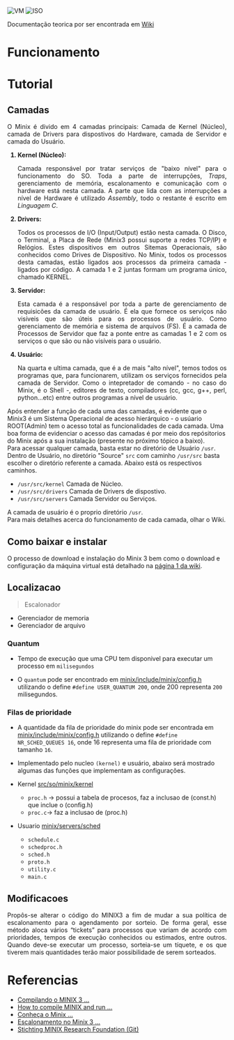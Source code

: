 ![VM](https://img.shields.io/badge/VM-VirtualBox-success)
![ISO](https://img.shields.io/badge/ISO-Linux-red)

Documentação teorica por ser encontrada em [Wiki](https://github.com/danieldiv/minix/wiki)

# Funcionamento

# Tutorial

## Camadas

<p align="justify">
  O Minix é divido em 4 camadas principais: Camada de Kernel (Núcleo), camada de Drivers para dispostivos do Hardware, camada de Servidor e camada do Usuário.
  <ol>
  
  <strong>
    <li>
      Kernel (Núcleo):
    </li>
  </strong>
  <p align="justify">
    Camada responsável por tratar serviços de "baixo nível" para o funcionamento do SO. Toda a parte de interrupções, <i>Traps</i>, gerenciamento de memória, escalonamento e comunicação com o hardware está nesta camada. A parte que lida com as interrupções a nível de Hardware é utilizado <i>Assembly</i>, todo o restante é escrito em <i>Linguagem C</i>.
  </p>
  
  <strong>
  <li>
      Drivers:
    </li>
  </strong>
  <p align="justify">
    Todos os processos de I/O (Input/Output) estão nesta camada. O Disco, o Terminal, a Placa de Rede (Minix3 possui suporte a redes TCP/IP) e Relógios. Estes dispositivos em outros Sitemas Operacionais, são conhecidos como Drives de Dispositivo. No Minix, todos os processos desta camadas, estão ligados aos processos da primeira camada - ligados por código. A camada 1 e 2 juntas formam um programa único, chamado KERNEL.
  </p>
  
   <strong>
  <li>
      Servidor:
    </li>
  </strong>
  <p align="justify">
    Esta camada é a responsável por toda a parte de gerenciamento de requisicões da camada de usuário. É ela que fornece os serviços não visíveis que são úteis para os processos de usuário. Como gerenciamento de memória e sistema de arquivos (FS). É a camada de Processos de Servidor que faz a ponte entre as camadas 1 e 2 com os serviços o que são ou não visíveis para o usuário. 
  </p>
  
   <strong>
  <li>
      Usuário:
    </li>
  </strong>
  <p align="justify">
    Na quarta e ultima camada, que é a de mais "alto nível", temos todos os programas que, para funcionarem, utilizam os serviços fornecidos pela camada de Servidor. Como o intepretador de comando - no caso do Minix, é o Shell -, editores de texto, compiladores (cc, gcc, g++, perl, python...etc) entre outros programas a nível de usuário.
  </p>
  
  </ol>
  
  Após entender a função de cada uma das camadas, é evidente que o Minix3 é um Sistema Operacional de acesso hierárquico - o usúario ROOT(Admin) tem o acesso total as funcionalidades de cada camada. Uma boa forma de evidenciar o acesso das camadas é por meio dos repósitorios do Minix após a sua instalação (presente no próximo tópico a baixo).<br>
  Para acessar qualquer camada, basta estar no diretório de Usuário <code>/usr</code>. Dentro de Usuário, no diretório "Source" <code>src</code> com caminho <code>/usr/src</code> basta escolher o diretório referente a camada. Abaixo está os respectivos caminhos.<br>
  
  <ul>    
    <li>
      <code>/usr/src/kernel</code> Camada de Núcleo.
    </li>
   <li>
        <code>/usr/src/drivers</code> Camada de Drivers de dispostivo.
    </li>
    <li>
        <code>/usr/src/servers</code> Camada Servidor ou Serviços.
    </li>
  </ul>
  
  A camada de usuário é o proprio diretório <code>/usr</code>.<br>
  Para mais detalhes acerca do funcionamento de cada camada, olhar o Wiki.
  
</p>

## Como baixar e instalar

O processo de download e instalação do Minix 3 bem como o download e configuração da máquina virtual está detalhado na <a href="https://github.com/danieldiv/minix/wiki/1-Como-baixar-e-instalar"> página 1 da wiki</a>.

## Localizacao

> Escalonador

- Gerenciador de memoria
- Gerenciador de arquivo

### Quantum

- Tempo de execução que uma CPU tem disponivel para executar um processo em `milisegundos`

- O `quantum` pode ser encontrado em [minix/include/minix/config.h](https://github.com/danieldiv/minix/blob/master/minix/include/minix/config.h#L74) utilizando o define `#define USER_QUANTUM 200`, onde 200 representa `200` milisegundos.

### Filas de prioridade

- A quantidade da fila de prioridade do minix pode ser encontrada em [minix/include/minix/config.h](https://github.com/danieldiv/minix/blob/master/minix/include/minix/config.h#L66) utilizando o define `#define NR_SCHED_QUEUES 16`, onde 16 representa uma fila de prioridade com tamanho `16`.

- Implementado pelo nucleo `(kernel)` e usuário, abaixo será mostrado algumas das funções que implementam as configurações.

- Kernel [src/so/minix/kernel](https://github.com/danieldiv/minix/tree/master/minix/kernel)

  - `proc.h` -> possui a tabela de procesos, faz a inclusao de (const.h) que inclue o (config.h)
  - `proc.c`-> faz a inclusao de (proc.h)

- Usuario [minix/servers/sched](https://github.com/danieldiv/minix/tree/master/minix/servers/sched)
  - `schedule.c`
  - `schedproc.h`
  - `sched.h`
  - `proto.h`
  - `utility.c`
  - `main.c`

## Modificacoes

<p align="justify">
Propôs-se alterar o código do MINIX3 a fim de mudar a sua política de escalonamento para o agendamento por sorteio. De forma geral, esse método aloca vários “tickets” para processos que variam de acordo com prioridades, tempos de execução conhecidos ou estimados, entre outros. Quando deve-se executar um processo, sorteia-se um tíquete, e os que tiverem mais quantidades terão maior possibilidade de
serem sorteados.
 </p>



# Referencias

- [Compilando o MINIX 3 ...](https://sergioprado.org/compilando-o-minix-3-para-beaglebone-black/)
- [How to compile MINIX and run ...](https://www.youtube.com/watch?v=cH1UDLp9pQ0)
- [Conheça o Minix ...](https://sempreupdate.com.br/minix-o-sistema-que-o-linus-se-basesou-para-criar-o-linux/)
- [Escalonamento no Minix 3 ...](https://www.youtube.com/watch?v=-TUmEsa3sno)
- [Stichting MINIX Research Foundation (Git)](https://github.com/Stichting-MINIX-Research-Foundation/minix)

